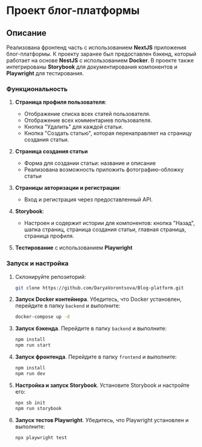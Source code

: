 # Проект блог-платформы

## Описание

Реализована фронтенд часть с использованием **NextJS** приложения блог-платформы. К проекту заранее был предоставлен бэкенд, который работает на основе **NestJS** с использованием **Docker**. В проекте также интегрированы **Storybook** для документирования компонентов и **Playwright** для тестирования.

### Функциональность

1. **Страница профиля пользователя**:
   - Отображение списка всех статей пользователя.
   - Отображение всех комментариев пользователя.
   - Кнопка "Удалить" для каждой статьи.
   - Кнопка "Создать статью", которая перенаправляет на страницу создания статьи.

2. **Страница создания статьи**
    - Форма для создании статьи: название и описание
    - Реализована возможность приложить фотографию-обложку статьи

3. **Страницы авторизации и регистрации**:
   - Вход и регистрация через предоставленный API.

4. **Storybook**:
   - Настроен и содержит истории для компонентов: кнопка "Назад", шапка страниц, страница создания статьи, главная страница, страница профиля.

5. **Тестирование** с использованием **Playwright**

### Запуск и настройка
1. Склонируйте репозиторий: 
    ```bash
    git clone https://github.com/DaryaVorontsova/Blog-platform.git
    ```

2. **Запуск Docker контейнера**. Убедитесь, что Docker установлен, перейдите в папку `backend` и выполните:
   ```bash
   docker-compose up -d
   ```

3. **Запуск бэкенда**. Перейдите в папку `backend` и выполните:
   ```bash
   npm install
   npm run start
   ```

4. **Запуск фронтенда**. Перейдите в папку `frontend` и выполните:
   ```bash
   npm install
   npm run dev
   ```

5. **Настройка и запуск Storybook**. Установите Storybook и настройте его:
   ```bash
   npx sb init
   npm run storybook
   ```

6. **Запуск тестов Playwright**. Убедитесь, что Playwright установлен и выполните:
   ```bash
   npx playwright test
   ```